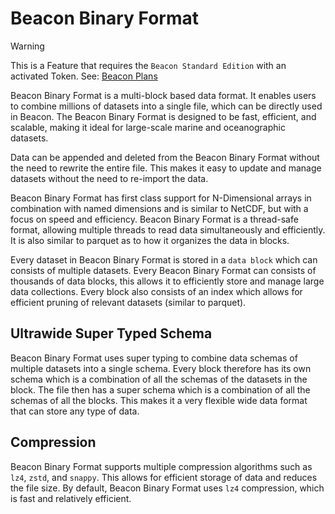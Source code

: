 # Beacon Binary Format

> [!WARNING]
> This is a Feature that requires the `Beacon Standard Edition` with an activated Token. See: [Beacon Plans](https://beacon.maris.nl/plans)

Beacon Binary Format is a multi-block based data format. It enables users to combine millions of datasets into a single file, which can be directly used in Beacon. The Beacon Binary Format is designed to be fast, efficient, and scalable, making it ideal for large-scale marine and oceanographic datasets.

Data can be appended and deleted from the Beacon Binary Format without the need to rewrite the entire file. This makes it easy to update and manage datasets without the need to re-import the data.

Beacon Binary Format has first class support for N-Dimensional arrays in combination with named dimensions and is similar to NetCDF, but with a focus on speed and efficiency. Beacon Binary Format is a thread-safe format, allowing multiple threads to read data simultaneously and efficiently. It is also similar to parquet as to how it organizes the data in blocks.

Every dataset in Beacon Binary Format is stored in a `data block` which can consists of multiple datasets. Every Beacon Binary Format can consists of thousands of data blocks, this allows it to efficiently store and manage large data collections. Every block also consists of an index which allows for efficient pruning of relevant datasets (similar to parquet).

## Ultrawide Super Typed Schema

Beacon Binary Format uses super typing to combine data schemas of multiple datasets into a single schema. Every block therefore has its own schema which is a combination of all the schemas of the datasets in the block. The file then has a super schema which is a combination of all the schemas of all the blocks. This makes it a very flexible wide data format that can store any type of data.

## Compression

Beacon Binary Format supports multiple compression algorithms such as `lz4`, `zstd`, and `snappy`. This allows for efficient storage of data and reduces the file size. By default, Beacon Binary Format uses `lz4` compression, which is fast and relatively efficient.
